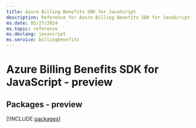 ```yaml
---
title: Azure Billing Benefits SDK for JavaScript
description: Reference for Azure Billing Benefits SDK for JavaScript
ms.date: 05/27/2024
ms.topic: reference
ms.devlang: javascript
ms.service: billingbenefits
---
```

# Azure Billing Benefits SDK for JavaScript - preview
## Packages - preview
[!INCLUDE [packages](billing-benefits-index.md)]